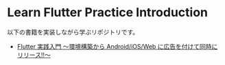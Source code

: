 # Learn Flutter Practice Introduction

以下の書籍を実装しながら学ぶリポジトリです。

- [Flutter 実践入門 ～環境構築から Android/iOS/Web に広告を付けて同時にリリース!!～](https://zenn.dev/kazutxt/books/flutter_practice_introduction)
